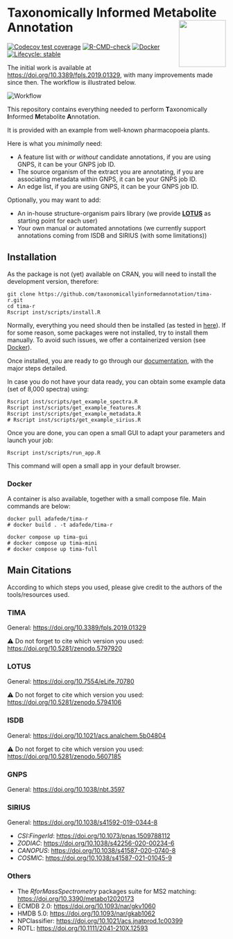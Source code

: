 # Taxonomically Informed Metabolite Annotation <img src='https://raw.githubusercontent.com/taxonomicallyinformedannotation/tima-r/main/man/figures/logo.svg' align="right" height="108" />

<!-- badges: start -->
[![Codecov test coverage](https://codecov.io/gh/taxonomicallyinformedannotation/tima-r/branch/main/graph/badge.svg)](https://app.codecov.io/gh/taxonomicallyinformedannotation/tima-r?branch=main)
[![R-CMD-check](https://github.com/taxonomicallyinformedannotation/tima-r/workflows/R-CMD-check/badge.svg)](https://github.com/taxonomicallyinformedannotation/tima-r/actions)
[![Docker](https://badgen.net/badge/icon/docker?icon=docker&label)](https://hub.docker.com/r/adafede/tima-r/)
[![Lifecycle: stable](https://img.shields.io/badge/lifecycle-stable-brightgreen.svg)](https://lifecycle.r-lib.org/articles/stages.html#stable)
<!-- badges: end -->

The initial work is available at <https://doi.org/10.3389/fpls.2019.01329>, with many improvements made since then.
The workflow is illustrated below.

![Workflow](https://raw.githubusercontent.com/taxonomicallyinformedannotation/tima-r/main/man/figures/tima.svg)

This repository contains everything needed to perform **T**axonomically **I**nformed **M**etabolite **A**nnotation.

It is provided with an example from well-known pharmacopoeia plants.

Here is what you *minimally* need:

- A feature list with *or without* candidate annotations, if you are using GNPS, it can be your GNPS job ID.
- The source organism of the extract you are annotating, if you are associating metadata within GNPS, it can be your
  GNPS job ID.
- An edge list, if you are using GNPS, it can be your GNPS job ID.

Optionally, you may want to add:

- An in-house structure-organism pairs library (we provide **[LOTUS](https://lotusnprod.github.io/lotus-manuscript/)** as starting point for each user)
- Your own manual or automated annotations (we currently support annotations coming from ISDB and SIRIUS (with some limitations))

## Installation

As the package is not (yet) available on CRAN, you will need to install the development version, therefore:

```
git clone https://github.com/taxonomicallyinformedannotation/tima-r.git
cd tima-r
Rscript inst/scripts/install.R
```

Normally, everything you need should then be installed (as tested in [here](https://github.com/taxonomicallyinformedannotation/tima-r/actions/workflows/external-use.yaml)).
If for some reason, some packages were not installed, try to install them manually.
To avoid such issues, we offer a containerized version (see [Docker](#docker)).

Once installed, you are ready to go through our [documentation](https://taxonomicallyinformedannotation.github.io/tima-r/articles/), with the major steps detailed.

In case you do not have your data ready, you can obtain some example data (set of 8,000 spectra) using:

```
Rscript inst/scripts/get_example_spectra.R 
Rscript inst/scripts/get_example_features.R 
Rscript inst/scripts/get_example_metadata.R 
# Rscript inst/scripts/get_example_sirius.R
```

Once you are done, you can open a small GUI to adapt your parameters and launch your job:

```
Rscript inst/scripts/run_app.R
```

This command will open a small app in your default browser.

### Docker

A container is also available, together with a small compose file.
Main commands are below:

```
docker pull adafede/tima-r
# docker build . -t adafede/tima-r 
```

```
docker compose up tima-gui
# docker compose up tima-mini
# docker compose up tima-full
```


## Main Citations

According to which steps you used, please give credit to the authors of the tools/resources used.

### TIMA

General: <https://doi.org/10.3389/fpls.2019.01329>

⚠️ Do not forget to cite which version you used: <https://doi.org/10.5281/zenodo.5797920>

### LOTUS

General: <https://doi.org/10.7554/eLife.70780>

⚠️ Do not forget to cite which version you used: <https://doi.org/10.5281/zenodo.5794106>

### ISDB

General: <https://doi.org/10.1021/acs.analchem.5b04804>

⚠️ Do not forget to cite which version you used: <https://doi.org/10.5281/zenodo.5607185>

### GNPS

General: <https://doi.org/10.1038/nbt.3597>

### SIRIUS

General: <https://doi.org/10.1038/s41592-019-0344-8>

  - *CSI:FingerId*: <https://doi.org/10.1073/pnas.1509788112>
  - *ZODIAC*: <https://doi.org/10.1038/s42256-020-00234-6>
  - *CANOPUS*: <https://doi.org/10.1038/s41587-020-0740-8>
  - *COSMIC*: <https://doi.org/10.1038/s41587-021-01045-9>

### Others

- The *RforMassSpectrometry* packages suite for MS2 matching: <https://doi.org/10.3390/metabo12020173>
- ECMDB 2.0: <https://doi.org/10.1093/nar/gkv1060>
- HMDB 5.0: <https://doi.org/10.1093/nar/gkab1062>
- NPClassifier: <https://doi.org/10.1021/acs.jnatprod.1c00399>
- ROTL: <https://doi.org/10.1111/2041-210X.12593>
